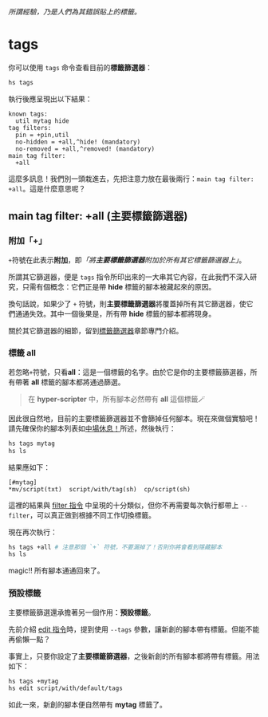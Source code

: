 *所謂經驗，乃是人們為其錯誤貼上的標籤。*

# tags
你可以使用 `tags` 命令查看目前的<b>標籤篩選器</b>：
```sh
hs tags
```

執行後應呈現出以下結果：
```
known tags:
  util mytag hide
tag filters:
  pin = +pin,util
  no-hidden = +all,^hide! (mandatory)
  no-removed = +all,^removed! (mandatory)
main tag filter:
  +all
```

這麼多訊息！我們別一頭栽進去，先把注意力放在最後兩行：`main tag filter: +all`。這是什麼意思呢？

## main tag filter: +all (主要標籤篩選器)
<a id="main-filter"></a>
### 附加「+」
`+`符號在此表示**附加**，即<i>「將**主要標籤篩選器**附加於所有其它標籤篩選器上」</i>。

所謂其它篩選器，便是 `tags` 指令所印出來的一大串其它內容，在此我們不深入研究，只需有個概念：它們正是帶 __hide__ 標籤的腳本被藏起來的原因。

換句話說，如果少了 `+` 符號，則**主要標籤篩選器**將覆蓋掉所有其它篩選器，使它們通通失效。其中一個後果是，所有帶 __hide__ 標籤的腳本都將現身。

關於其它篩選器的細節，留到[標籤篩選器](../advanced_tag/filter.md)章節專門介紹。


### 標籤 all
若忽略`+`符號，只看**all**：這是一個標籤的名字。由於它是你的主要標籤篩選器，所有帶著 **all** 標籤的腳本都將通過篩選。

> 在 __hyper-scripter__ 中，所有腳本必然帶有 __all__ 這個標籤🪄

因此很自然地，目前的主要標籤篩選器並不會篩掉任何腳本。現在來做個實驗吧！請先確保你的腳本列表如[中場休息！](mid_break.md)所述，然後執行：

```sh
hs tags mytag
hs ls
```

結果應如下：

```
[#mytag]
*mv/script(txt)  script/with/tag(sh)  cp/script(sh)
```

這裡的結果與 [filter 指令](filter.md)  中呈現的十分類似，但你不再需要每次執行都帶上 `--filter`，可以真正做到根據不同工作切換標籤。

現在再次執行：

```sh
hs tags +all # 注意那個 `+` 符號，不要漏掉了！否則你將會看到隱藏腳本
hs ls
```

magic!! 所有腳本通通回來了。

### 預設標籤
主要標籤篩選還承擔著另一個作用：__預設標籤__。

先前介紹 [edit 指令](edit.md#--tags-標籤)時，提到使用 `--tags` 參數，讓新創的腳本帶有標籤。但能不能再偷懶一點？

事實上，只要你設定了**主要標籤篩選器**，之後新創的所有腳本都將帶有標籤。用法如下：

```sh
hs tags +mytag
hs edit script/with/default/tags
```

如此一來，新創的腳本便自然帶有 **mytag** 標籤了。
